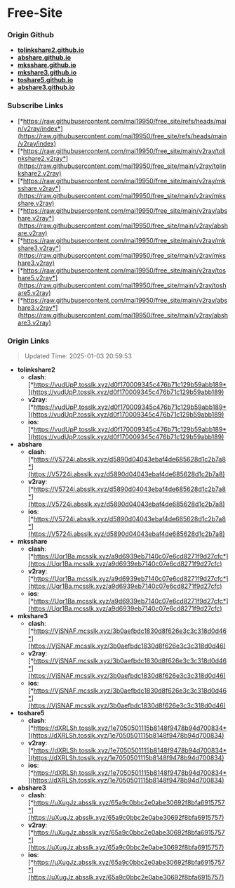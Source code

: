 # Free-Site

### Origin Github

- [**tolinkshare2.github.io**](https://github.com/tolinkshare2/tolinkshare2.github.io)
- [**abshare.github.io**](https://github.com/abshare/abshare.github.io)
- [**mksshare.github.io**](https://github.com/mksshare/mksshare.github.io)
- [**mkshare3.github.io**](https://github.com/mkshare3/mkshare3.github.io)
- [**toshare5.github.io**](https://github.com/toshare5/toshare5.github.io)
- [**abshare3.github.io**](https://github.com/abshare3/abshare3.github.io)

### Subscribe Links

- [*https://raw.githubusercontent.com/mai19950/free_site/refs/heads/main/v2ray/index*](https://raw.githubusercontent.com/mai19950/free_site/refs/heads/main/v2ray/index)
- [*https://raw.githubusercontent.com/mai19950/free_site/main/v2ray/tolinkshare2.v2ray*](https://raw.githubusercontent.com/mai19950/free_site/main/v2ray/tolinkshare2.v2ray)
- [*https://raw.githubusercontent.com/mai19950/free_site/main/v2ray/mksshare.v2ray*](https://raw.githubusercontent.com/mai19950/free_site/main/v2ray/mksshare.v2ray)
- [*https://raw.githubusercontent.com/mai19950/free_site/main/v2ray/abshare.v2ray*](https://raw.githubusercontent.com/mai19950/free_site/main/v2ray/abshare.v2ray)
- [*https://raw.githubusercontent.com/mai19950/free_site/main/v2ray/mkshare3.v2ray*](https://raw.githubusercontent.com/mai19950/free_site/main/v2ray/mkshare3.v2ray)
- [*https://raw.githubusercontent.com/mai19950/free_site/main/v2ray/toshare5.v2ray*](https://raw.githubusercontent.com/mai19950/free_site/main/v2ray/toshare5.v2ray)
- [*https://raw.githubusercontent.com/mai19950/free_site/main/v2ray/abshare3.v2ray*](https://raw.githubusercontent.com/mai19950/free_site/main/v2ray/abshare3.v2ray)

### Origin Links

> Updated Time: 2025-01-03 20:59:53

- **tolinkshare2**
  - **clash**: [*https://vudUpP.tosslk.xyz/d0f170009345c476b71c129b59abb189*](https://vudUpP.tosslk.xyz/d0f170009345c476b71c129b59abb189)
  - **v2ray**: [*https://vudUpP.tosslk.xyz/d0f170009345c476b71c129b59abb189*](https://vudUpP.tosslk.xyz/d0f170009345c476b71c129b59abb189)
  - **ios**: [*https://vudUpP.tosslk.xyz/d0f170009345c476b71c129b59abb189*](https://vudUpP.tosslk.xyz/d0f170009345c476b71c129b59abb189)
- **abshare**
  - **clash**: [*https://V5724i.absslk.xyz/d5890d04043ebaf4de685628d1c2b7a8*](https://V5724i.absslk.xyz/d5890d04043ebaf4de685628d1c2b7a8)
  - **v2ray**: [*https://V5724i.absslk.xyz/d5890d04043ebaf4de685628d1c2b7a8*](https://V5724i.absslk.xyz/d5890d04043ebaf4de685628d1c2b7a8)
  - **ios**: [*https://V5724i.absslk.xyz/d5890d04043ebaf4de685628d1c2b7a8*](https://V5724i.absslk.xyz/d5890d04043ebaf4de685628d1c2b7a8)
- **mksshare**
  - **clash**: [*https://Uqr1Ba.mcsslk.xyz/a9d6939eb7140c07e6cd8271f9d27cfc*](https://Uqr1Ba.mcsslk.xyz/a9d6939eb7140c07e6cd8271f9d27cfc)
  - **v2ray**: [*https://Uqr1Ba.mcsslk.xyz/a9d6939eb7140c07e6cd8271f9d27cfc*](https://Uqr1Ba.mcsslk.xyz/a9d6939eb7140c07e6cd8271f9d27cfc)
  - **ios**: [*https://Uqr1Ba.mcsslk.xyz/a9d6939eb7140c07e6cd8271f9d27cfc*](https://Uqr1Ba.mcsslk.xyz/a9d6939eb7140c07e6cd8271f9d27cfc)
- **mkshare3**
  - **clash**: [*https://VjSNAF.mcsslk.xyz/3b0aefbdc1830d8f626e3c3c318d0d46*](https://VjSNAF.mcsslk.xyz/3b0aefbdc1830d8f626e3c3c318d0d46)
  - **v2ray**: [*https://VjSNAF.mcsslk.xyz/3b0aefbdc1830d8f626e3c3c318d0d46*](https://VjSNAF.mcsslk.xyz/3b0aefbdc1830d8f626e3c3c318d0d46)
  - **ios**: [*https://VjSNAF.mcsslk.xyz/3b0aefbdc1830d8f626e3c3c318d0d46*](https://VjSNAF.mcsslk.xyz/3b0aefbdc1830d8f626e3c3c318d0d46)
- **toshare5**
  - **clash**: [*https://dXRLSh.tosslk.xyz/1e7050501115b8148f9478b94d700834*](https://dXRLSh.tosslk.xyz/1e7050501115b8148f9478b94d700834)
  - **v2ray**: [*https://dXRLSh.tosslk.xyz/1e7050501115b8148f9478b94d700834*](https://dXRLSh.tosslk.xyz/1e7050501115b8148f9478b94d700834)
  - **ios**: [*https://dXRLSh.tosslk.xyz/1e7050501115b8148f9478b94d700834*](https://dXRLSh.tosslk.xyz/1e7050501115b8148f9478b94d700834)
- **abshare3**
  - **clash**: [*https://uXugJz.absslk.xyz/65a9c0bbc2e0abe30692f8bfa6915757*](https://uXugJz.absslk.xyz/65a9c0bbc2e0abe30692f8bfa6915757)
  - **v2ray**: [*https://uXugJz.absslk.xyz/65a9c0bbc2e0abe30692f8bfa6915757*](https://uXugJz.absslk.xyz/65a9c0bbc2e0abe30692f8bfa6915757)
  - **ios**: [*https://uXugJz.absslk.xyz/65a9c0bbc2e0abe30692f8bfa6915757*](https://uXugJz.absslk.xyz/65a9c0bbc2e0abe30692f8bfa6915757)
